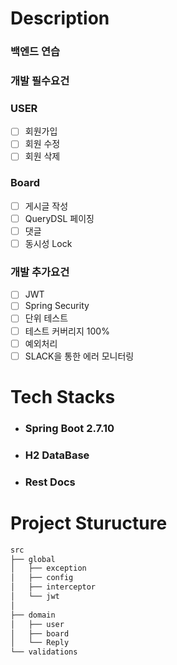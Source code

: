 # Description

### 백엔드 연습

### 개발 필수요건

### USER
- [ ] 회원가입
- [ ] 회원 수정
- [ ] 회원 삭제

### Board
- [ ] 게시글 작성
- [ ] QueryDSL 페이징
- [ ] 댓글
- [ ] 동시성 Lock

### 개발 추가요건
- [ ] JWT
- [ ] Spring Security
- [ ] 단위 테스트
- [ ] 테스트 커버리지 100%
- [ ] 예외처리
- [ ] SLACK을 통한 에러 모니터링

# Tech Stacks
- ### Spring Boot 2.7.10
- ### H2 DataBase
- ### Rest Docs


# Project Sturucture

```bash
src
├── global 
│   ├── exception
│   ├── config
│   ├── interceptor
│   └── jwt
│  
├── domain
│   ├── user
│   ├── board
│   └── Reply
└── validations
```
